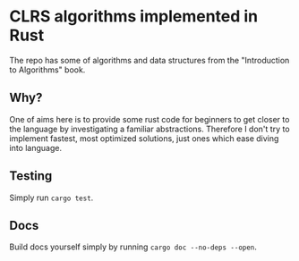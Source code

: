 # CLRS algorithms implemented in Rust
The repo has some of algorithms and data structures from the "Introduction to Algorithms" book. 

## Why?
One of aims here is to provide some rust code for beginners to get closer to the language by investigating a familiar abstractions. Therefore
I don't try to implement fastest, most optimized solutions, just ones which ease diving into language.

## Testing
Simply run `cargo test`.

## Docs
Build docs yourself simply by running `cargo doc --no-deps --open`.
